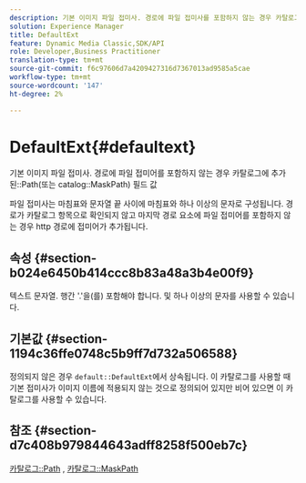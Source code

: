 ```yaml
---
description: 기본 이미지 파일 접미사. 경로에 파일 접미사를 포함하지 않는 경우 카탈로그 경로(또는 카탈로그 MaskPath) 필드 값에 추가됩니다.
solution: Experience Manager
title: DefaultExt
feature: Dynamic Media Classic,SDK/API
role: Developer,Business Practitioner
translation-type: tm+mt
source-git-commit: f6c97606d7a4209427316d7367013ad9585a5cae
workflow-type: tm+mt
source-wordcount: '147'
ht-degree: 2%

---
```



# DefaultExt{#defaultext}

기본 이미지 파일 접미사. 경로에 파일 접미어를 포함하지 않는 경우 카탈로그에 추가된::Path(또는 catalog::MaskPath) 필드 값

파일 접미사는 마침표와 문자열 끝 사이에 마침표와 하나 이상의 문자로 구성됩니다. 경로가 카탈로그 항목으로 확인되지 않고 마지막 경로 요소에 파일 접미어를 포함하지 않는 경우 http 경로에 접미어가 추가됩니다.

## 속성 {#section-b024e6450b414ccc8b83a48a3b4e00f9}

텍스트 문자열. 행간 &#39;.&#39;을(를) 포함해야 합니다. 및 하나 이상의 문자를 사용할 수 있습니다.

## 기본값 {#section-1194c36ffe0748c5b9ff7d732a506588}

정의되지 않은 경우 `default::DefaultExt`에서 상속됩니다. 이 카탈로그를 사용할 때 기본 접미사가 이미지 이름에 적용되지 않는 것으로 정의되어 있지만 비어 있으면 이 카탈로그를 사용할 수 있습니다.

## 참조 {#section-d7c408b979844643adff8258f500eb7c}

[카탈로그::Path](/help/aem-is-ir-api/is-api/image-catalog/image-serving-api-ref/c-image-catalog-reference/c-image-svg-data-reference/c-image-data-reference/r-path-cat.md) ,  [카탈로그::MaskPath](/help/aem-is-ir-api/is-api/image-catalog/image-serving-api-ref/c-image-catalog-reference/c-image-svg-data-reference/c-image-data-reference/r-maskpath-cat.md)
